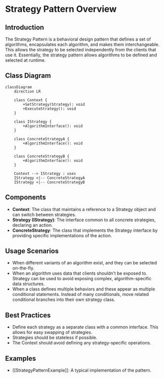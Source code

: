 # Strategy Pattern Overview

## Introduction

The Strategy Pattern is a behavioral design pattern that defines a set of algorithms, encapsulates each algorithm, and makes them interchangeable.
This allows the strategy to be selected independently from the clients that use it.
Essentially, the strategy pattern allows algorithms to be defined and selected at runtime.

## Class Diagram

```mermaid
classDiagram
    direction LR

    class Context {
        +SetStrategy(Strategy): void
        +ExecuteStrategy(): void
    }

    class IStrategy {
        +AlgorithmInterface(): void
    }

    class ConcreteStrategyA {
        +AlgorithmInterface(): void
    }

    class ConcreteStrategyB {
        +AlgorithmInterface(): void
    }

    Context --> IStrategy : uses
    IStrategy <|-- ConcreteStrategyA
    IStrategy <|-- ConcreteStrategyB
```

## Components

* **Context**: The class that maintains a reference to a Strategy object and can switch between strategies.
* **Strategy (IStrategy)**: The interface common to all concrete strategies, declaring an action.
* **ConcreteStrategy**: The class that implements the Strategy interface by providing specific implementations of the action.

## Usage Scenarios

* When different variants of an algorithm exist, and they can be selected on-the-fly.
* When an algorithm uses data that clients shouldn't be exposed to.
Strategy can be used to avoid exposing complex, algorithm-specific data structures.
* When a class defines multiple behaviors and these appear as multiple conditional statements.
Instead of many conditionals, move related conditional branches into their own strategy class.

## Best Practices

* Define each strategy as a separate class with a common interface.
This allows for easy swapping of strategies.
* Strategies should be stateless if possible.
* The Context should avoid defining any strategy-specific operations.

## Examples

* [[StrategyPatternExample]]:
A typical implementation of the pattern.
